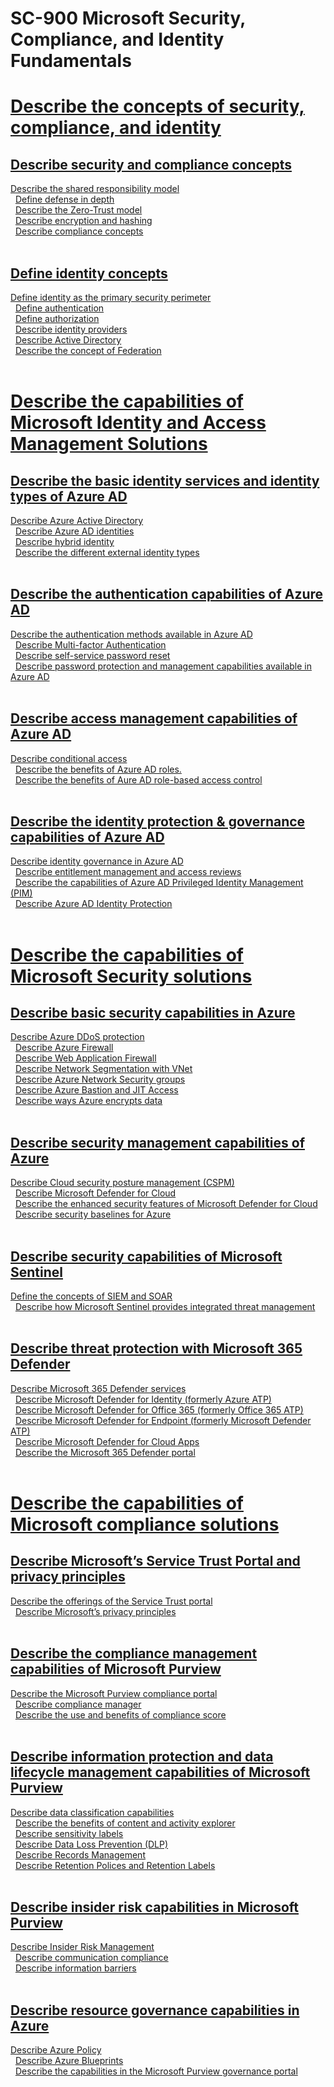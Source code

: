 # SC-900 Microsoft Security, Compliance, and Identity Fundamentals
# [Describe the concepts of security, compliance, and identity ](https://www.learnthecontent.com/exam/azure/sc-900-microsoft-security-compliance-and-identity-fundamentals)
## [Describe security and compliance concepts](https://www.learnthecontent.com/exam/azure/sc-900-microsoft-security-compliance-and-identity-fundamentals)
[Describe the shared responsibility model](https://www.learnthecontent.com/exam/azure/sc-900-microsoft-security-compliance-and-identity-fundamentals/s/Describe-the-shared-responsibility-model) &nbsp; 
\
&nbsp;
[Define defense in depth](https://www.learnthecontent.com/exam/azure/sc-900-microsoft-security-compliance-and-identity-fundamentals/s/Define-defense-in-depth) &nbsp; 
\
&nbsp;
[Describe the Zero-Trust model](https://www.learnthecontent.com/exam/azure/sc-900-microsoft-security-compliance-and-identity-fundamentals/s/Describe-the-Zero-Trust-model) &nbsp; 
\
&nbsp;
[Describe encryption and hashing](https://www.learnthecontent.com/exam/azure/sc-900-microsoft-security-compliance-and-identity-fundamentals/s/Describe-encryption-and-hashing) &nbsp; 
\
&nbsp;
[Describe compliance concepts](https://www.learnthecontent.com/exam/azure/sc-900-microsoft-security-compliance-and-identity-fundamentals/s/Describe-compliance-concepts) &nbsp; 
\
&nbsp;
## [Define identity concepts](https://www.learnthecontent.com/exam/azure/sc-900-microsoft-security-compliance-and-identity-fundamentals)
[Define identity as the primary security perimeter](https://www.learnthecontent.com/exam/azure/sc-900-microsoft-security-compliance-and-identity-fundamentals/s/Define-identity-as-the-primary-security-perimeter) &nbsp; 
\
&nbsp;
[Define authentication](https://www.learnthecontent.com/exam/azure/sc-900-microsoft-security-compliance-and-identity-fundamentals/s/Define-authentication) &nbsp; 
\
&nbsp;
[Define authorization](https://www.learnthecontent.com/exam/azure/sc-900-microsoft-security-compliance-and-identity-fundamentals/s/Define-authorization) &nbsp; 
\
&nbsp;
[Describe identity providers](https://www.learnthecontent.com/exam/azure/sc-900-microsoft-security-compliance-and-identity-fundamentals/s/Describe-identity-providers) &nbsp; 
\
&nbsp;
[Describe Active Directory](https://www.learnthecontent.com/exam/azure/sc-900-microsoft-security-compliance-and-identity-fundamentals/s/Describe-Active-Directory) &nbsp; 
\
&nbsp;
[Describe the concept of Federation](https://www.learnthecontent.com/exam/azure/sc-900-microsoft-security-compliance-and-identity-fundamentals/s/Describe-the-concept-of-Federation) &nbsp; 
\
&nbsp;
# [Describe the capabilities of Microsoft Identity and Access Management Solutions ](https://www.learnthecontent.com/exam/azure/sc-900-microsoft-security-compliance-and-identity-fundamentals)
## [Describe the basic identity services and identity types of Azure AD](https://www.learnthecontent.com/exam/azure/sc-900-microsoft-security-compliance-and-identity-fundamentals)
[Describe Azure Active Directory](https://www.learnthecontent.com/exam/azure/sc-900-microsoft-security-compliance-and-identity-fundamentals/s/Describe-Azure-Active-Directory) &nbsp; 
\
&nbsp;
[Describe Azure AD identities](https://www.learnthecontent.com/exam/azure/sc-900-microsoft-security-compliance-and-identity-fundamentals/s/Describe-Azure-AD-identities) &nbsp; 
\
&nbsp;
[Describe hybrid identity](https://www.learnthecontent.com/exam/azure/sc-900-microsoft-security-compliance-and-identity-fundamentals/s/Describe-hybrid-identity) &nbsp; 
\
&nbsp;
[Describe the different external identity types](https://www.learnthecontent.com/exam/azure/sc-900-microsoft-security-compliance-and-identity-fundamentals/s/Describe-the-different-external-identity-types) &nbsp; 
\
&nbsp;
## [Describe the authentication capabilities of Azure AD](https://www.learnthecontent.com/exam/azure/sc-900-microsoft-security-compliance-and-identity-fundamentals)
[Describe the authentication methods available in Azure AD](https://www.learnthecontent.com/exam/azure/sc-900-microsoft-security-compliance-and-identity-fundamentals/s/Describe-the-authentication-methods-available-in-Azure-AD) &nbsp; 
\
&nbsp;
[Describe Multi-factor Authentication](https://www.learnthecontent.com/exam/azure/sc-900-microsoft-security-compliance-and-identity-fundamentals/s/Describe-Multi-factor-Authentication) &nbsp; 
\
&nbsp;
[Describe self-service password reset](https://www.learnthecontent.com/exam/azure/sc-900-microsoft-security-compliance-and-identity-fundamentals/s/Describe-self-service-password-reset) &nbsp; 
\
&nbsp;
[Describe password protection and management capabilities available in Azure AD](https://www.learnthecontent.com/exam/azure/sc-900-microsoft-security-compliance-and-identity-fundamentals/s/Describe-password-protection-and-management-capabilities-available-in-Azure-AD) &nbsp; 
\
&nbsp;
## [Describe access management capabilities of Azure AD](https://www.learnthecontent.com/exam/azure/sc-900-microsoft-security-compliance-and-identity-fundamentals)
[Describe conditional access](https://www.learnthecontent.com/exam/azure/sc-900-microsoft-security-compliance-and-identity-fundamentals/s/Describe-conditional-access) &nbsp; 
\
&nbsp;
[Describe the benefits of Azure AD roles.](https://www.learnthecontent.com/exam/azure/sc-900-microsoft-security-compliance-and-identity-fundamentals/s/Describe-the-benefits-of-Azure-AD-roles) &nbsp; 
\
&nbsp;
[Describe the benefits of Aure AD role-based access control](https://www.learnthecontent.com/exam/azure/sc-900-microsoft-security-compliance-and-identity-fundamentals/s/Describe-the-benefits-of-Aure-AD-role-based-access-control) &nbsp; 
\
&nbsp;
## [Describe the identity protection & governance capabilities of Azure AD](https://www.learnthecontent.com/exam/azure/sc-900-microsoft-security-compliance-and-identity-fundamentals)
[Describe identity governance in Azure AD](https://www.learnthecontent.com/exam/azure/sc-900-microsoft-security-compliance-and-identity-fundamentals/s/Describe-identity-governance-in-Azure-AD) &nbsp; 
\
&nbsp;
[Describe entitlement management and access reviews](https://www.learnthecontent.com/exam/azure/sc-900-microsoft-security-compliance-and-identity-fundamentals/s/Describe-entitlement-management-and-access-reviews) &nbsp; 
\
&nbsp;
[Describe the capabilities of Azure AD Privileged Identity Management (PIM)](https://www.learnthecontent.com/exam/azure/sc-900-microsoft-security-compliance-and-identity-fundamentals/s/Describe-the-capabilities-of-Azure-AD-Privileged-Identity-Management-PIM) &nbsp; 
\
&nbsp;
[Describe Azure AD Identity Protection](https://www.learnthecontent.com/exam/azure/sc-900-microsoft-security-compliance-and-identity-fundamentals/s/Describe-Azure-AD-Identity-Protection) &nbsp; 
\
&nbsp;
# [Describe the capabilities of Microsoft Security solutions ](https://www.learnthecontent.com/exam/azure/sc-900-microsoft-security-compliance-and-identity-fundamentals)
## [Describe basic security capabilities in Azure](https://www.learnthecontent.com/exam/azure/sc-900-microsoft-security-compliance-and-identity-fundamentals)
[Describe Azure DDoS protection](https://www.learnthecontent.com/exam/azure/sc-900-microsoft-security-compliance-and-identity-fundamentals/s/Describe-Azure-DDoS-protection) &nbsp; 
\
&nbsp;
[Describe Azure Firewall](https://www.learnthecontent.com/exam/azure/sc-900-microsoft-security-compliance-and-identity-fundamentals/s/Describe-Azure-Firewall) &nbsp; 
\
&nbsp;
[Describe Web Application Firewall](https://www.learnthecontent.com/exam/azure/sc-900-microsoft-security-compliance-and-identity-fundamentals/s/Describe-Web-Application-Firewall) &nbsp; 
\
&nbsp;
[Describe Network Segmentation with VNet](https://www.learnthecontent.com/exam/azure/sc-900-microsoft-security-compliance-and-identity-fundamentals/s/Describe-Network-Segmentation-with-VNet) &nbsp; 
\
&nbsp;
[Describe Azure Network Security groups](https://www.learnthecontent.com/exam/azure/sc-900-microsoft-security-compliance-and-identity-fundamentals/s/Describe-Azure-Network-Security-groups) &nbsp; 
\
&nbsp;
[Describe Azure Bastion and JIT Access](https://www.learnthecontent.com/exam/azure/sc-900-microsoft-security-compliance-and-identity-fundamentals/s/Describe-Azure-Bastion-and-JIT-Access) &nbsp; 
\
&nbsp;
[Describe ways Azure encrypts data](https://www.learnthecontent.com/exam/azure/sc-900-microsoft-security-compliance-and-identity-fundamentals/s/Describe-ways-Azure-encrypts-data) &nbsp; 
\
&nbsp;
## [Describe security management capabilities of Azure](https://www.learnthecontent.com/exam/azure/sc-900-microsoft-security-compliance-and-identity-fundamentals)
[Describe Cloud security posture management (CSPM)](https://www.learnthecontent.com/exam/azure/sc-900-microsoft-security-compliance-and-identity-fundamentals/s/Describe-Cloud-security-posture-management-CSPM) &nbsp; 
\
&nbsp;
[Describe Microsoft Defender for Cloud](https://www.learnthecontent.com/exam/azure/sc-900-microsoft-security-compliance-and-identity-fundamentals/s/Describe-Microsoft-Defender-for-Cloud) &nbsp; 
\
&nbsp;
[Describe the enhanced security features of Microsoft Defender for Cloud](https://www.learnthecontent.com/exam/azure/sc-900-microsoft-security-compliance-and-identity-fundamentals/s/Describe-the-enhanced-security-features-of-Microsoft-Defender-for-Cloud) &nbsp; 
\
&nbsp;
[Describe security baselines for Azure](https://www.learnthecontent.com/exam/azure/sc-900-microsoft-security-compliance-and-identity-fundamentals/s/Describe-security-baselines-for-Azure) &nbsp; 
\
&nbsp;
## [Describe security capabilities of Microsoft Sentinel](https://www.learnthecontent.com/exam/azure/sc-900-microsoft-security-compliance-and-identity-fundamentals)
[Define the concepts of SIEM and SOAR](https://www.learnthecontent.com/exam/azure/sc-900-microsoft-security-compliance-and-identity-fundamentals/s/Define-the-concepts-of-SIEM-and-SOAR) &nbsp; 
\
&nbsp;
[Describe how Microsoft Sentinel provides integrated threat management](https://www.learnthecontent.com/exam/azure/sc-900-microsoft-security-compliance-and-identity-fundamentals/s/Describe-how-Microsoft-Sentinel-provides-integrated-threat-management) &nbsp; 
\
&nbsp;
## [Describe threat protection with Microsoft 365 Defender](https://www.learnthecontent.com/exam/azure/sc-900-microsoft-security-compliance-and-identity-fundamentals)
[Describe Microsoft 365 Defender services](https://www.learnthecontent.com/exam/azure/sc-900-microsoft-security-compliance-and-identity-fundamentals/s/Describe-Microsoft-365-Defender-services) &nbsp; 
\
&nbsp;
[Describe Microsoft Defender for Identity (formerly Azure ATP)](https://www.learnthecontent.com/exam/azure/sc-900-microsoft-security-compliance-and-identity-fundamentals/s/Describe-Microsoft-Defender-for-Identity-formerly-Azure-ATP) &nbsp; 
\
&nbsp;
[Describe Microsoft Defender for Office 365 (formerly Office 365 ATP)](https://www.learnthecontent.com/exam/azure/sc-900-microsoft-security-compliance-and-identity-fundamentals/s/Describe-Microsoft-Defender-for-Office-365-formerly-Office-365-ATP) &nbsp; 
\
&nbsp;
[Describe Microsoft Defender for Endpoint (formerly Microsoft Defender ATP)](https://www.learnthecontent.com/exam/azure/sc-900-microsoft-security-compliance-and-identity-fundamentals/s/Describe-Microsoft-Defender-for-Endpoint-formerly-Microsoft-Defender-ATP) &nbsp; 
\
&nbsp;
[Describe Microsoft Defender for Cloud Apps](https://www.learnthecontent.com/exam/azure/sc-900-microsoft-security-compliance-and-identity-fundamentals/s/Describe-Microsoft-Defender-for-Cloud-Apps) &nbsp; 
\
&nbsp;
[Describe the Microsoft 365 Defender portal](https://www.learnthecontent.com/exam/azure/sc-900-microsoft-security-compliance-and-identity-fundamentals/s/Describe-the-Microsoft-365-Defender-portal) &nbsp; 
\
&nbsp;
# [Describe the capabilities of Microsoft compliance solutions ](https://www.learnthecontent.com/exam/azure/sc-900-microsoft-security-compliance-and-identity-fundamentals)
## [Describe Microsoft’s Service Trust Portal and privacy principles](https://www.learnthecontent.com/exam/azure/sc-900-microsoft-security-compliance-and-identity-fundamentals)
[Describe the offerings of the Service Trust portal](https://www.learnthecontent.com/exam/azure/sc-900-microsoft-security-compliance-and-identity-fundamentals/s/Describe-the-offerings-of-the-Service-Trust-portal) &nbsp; 
\
&nbsp;
[Describe Microsoft’s privacy principles](https://www.learnthecontent.com/exam/azure/sc-900-microsoft-security-compliance-and-identity-fundamentals/s/Describe-Microsofts-privacy-principles) &nbsp; 
\
&nbsp;
## [Describe the compliance management capabilities of Microsoft Purview](https://www.learnthecontent.com/exam/azure/sc-900-microsoft-security-compliance-and-identity-fundamentals)
[Describe the Microsoft Purview compliance portal](https://www.learnthecontent.com/exam/azure/sc-900-microsoft-security-compliance-and-identity-fundamentals/s/Describe-the-Microsoft-Purview-compliance-portal) &nbsp; 
\
&nbsp;
[Describe compliance manager](https://www.learnthecontent.com/exam/azure/sc-900-microsoft-security-compliance-and-identity-fundamentals/s/Describe-compliance-manager) &nbsp; 
\
&nbsp;
[Describe the use and benefits of compliance score](https://www.learnthecontent.com/exam/azure/sc-900-microsoft-security-compliance-and-identity-fundamentals/s/Describe-the-use-and-benefits-of-compliance-score) &nbsp; 
\
&nbsp;
## [Describe information protection and data lifecycle management capabilities of Microsoft Purview](https://www.learnthecontent.com/exam/azure/sc-900-microsoft-security-compliance-and-identity-fundamentals)
[Describe data classification capabilities](https://www.learnthecontent.com/exam/azure/sc-900-microsoft-security-compliance-and-identity-fundamentals/s/Describe-data-classification-capabilities) &nbsp; 
\
&nbsp;
[Describe the benefits of content and activity explorer](https://www.learnthecontent.com/exam/azure/sc-900-microsoft-security-compliance-and-identity-fundamentals/s/Describe-the-benefits-of-content-and-activity-explorer) &nbsp; 
\
&nbsp;
[Describe sensitivity labels](https://www.learnthecontent.com/exam/azure/sc-900-microsoft-security-compliance-and-identity-fundamentals/s/Describe-sensitivity-labels) &nbsp; 
\
&nbsp;
[Describe Data Loss Prevention (DLP)](https://www.learnthecontent.com/exam/azure/sc-900-microsoft-security-compliance-and-identity-fundamentals/s/Describe-Data-Loss-Prevention-DLP) &nbsp; 
\
&nbsp;
[Describe Records Management](https://www.learnthecontent.com/exam/azure/sc-900-microsoft-security-compliance-and-identity-fundamentals/s/Describe-Records-Management) &nbsp; 
\
&nbsp;
[Describe Retention Polices and Retention Labels](https://www.learnthecontent.com/exam/azure/sc-900-microsoft-security-compliance-and-identity-fundamentals/s/Describe-Retention-Polices-and-Retention-Labels) &nbsp; 
\
&nbsp;
## [Describe insider risk capabilities in Microsoft Purview](https://www.learnthecontent.com/exam/azure/sc-900-microsoft-security-compliance-and-identity-fundamentals)
[Describe Insider Risk Management](https://www.learnthecontent.com/exam/azure/sc-900-microsoft-security-compliance-and-identity-fundamentals/s/Describe-Insider-Risk-Management) &nbsp; 
\
&nbsp;
[Describe communication compliance](https://www.learnthecontent.com/exam/azure/sc-900-microsoft-security-compliance-and-identity-fundamentals/s/Describe-communication-compliance) &nbsp; 
\
&nbsp;
[Describe information barriers](https://www.learnthecontent.com/exam/azure/sc-900-microsoft-security-compliance-and-identity-fundamentals/s/Describe-information-barriers) &nbsp; 
\
&nbsp;
## [Describe resource governance capabilities in Azure](https://www.learnthecontent.com/exam/azure/sc-900-microsoft-security-compliance-and-identity-fundamentals)
[Describe Azure Policy](https://www.learnthecontent.com/exam/azure/sc-900-microsoft-security-compliance-and-identity-fundamentals/s/Describe-Azure-Policy) &nbsp; 
\
&nbsp;
[Describe Azure Blueprints](https://www.learnthecontent.com/exam/azure/sc-900-microsoft-security-compliance-and-identity-fundamentals/s/Describe-Azure-Blueprints) &nbsp; 
\
&nbsp;
[Describe the capabilities in the Microsoft Purview governance portal](https://www.learnthecontent.com/exam/azure/sc-900-microsoft-security-compliance-and-identity-fundamentals/s/Describe-the-capabilities-in-the-Microsoft-Purview-governance-portal) &nbsp; 
\
&nbsp;

